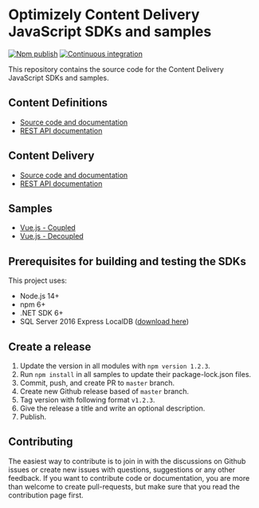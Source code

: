 # Optimizely Content Delivery JavaScript SDKs and samples

[![Npm publish](https://github.com/episerver/content-delivery-js-sdk/actions/workflows/npm-publish.yml/badge.svg)](https://github.com/episerver/content-delivery-js-sdk/actions/workflows/npm-publish.yml) [![Continuous integration](https://github.com/episerver/content-delivery-js-sdk/actions/workflows/ci.yml/badge.svg)](https://github.com/episerver/content-delivery-js-sdk/actions/workflows/ci.yml)


This repository contains the source code for the Content Delivery JavaScript SDKs and samples.

## Content Definitions

* [Source code and documentation](https://github.com/episerver/content-delivery-js-sdk/tree/master/src/%40episerver/content-definitions)
* [REST API documentation](https://world.optimizely.com/documentation/developer-guides/content-definitions-api/)

## Content Delivery

* [Source code and documentation](https://github.com/episerver/content-delivery-js-sdk/tree/master/src/%40episerver/content-delivery)
* [REST API documentation](https://world.optimizely.com/documentation/developer-guides/content-delivery-api/)

## Samples

* [Vue.js - Coupled](samples/music-festival-vue-coupled)
* [Vue.js - Decoupled](samples/music-festival-vue-decoupled)

## Prerequisites for building and testing the SDKs

This project uses:
* Node.js 14+
* npm 6+
* .NET SDK 6+
* SQL Server 2016 Express LocalDB ([download here](https://www.microsoft.com/en-us/sql-server/sql-server-downloads))

## Create a release

 1. Update the version in all modules with `npm version 1.2.3`.
 2. Run `npm install` in all samples to update their package-lock.json files.
 3. Commit, push, and create PR to `master` branch.
 4. Create new Github release based of `master` branch.
 5. Tag version with following format `v1.2.3`.
 6. Give the release a title and write an optional description.
 7. Publish.

## Contributing

The easiest way to contribute is to join in with the discussions on Github issues or create new issues with questions, suggestions or any other feedback. If you want to contribute code or documentation, you are more than welcome to create pull-requests, but make sure that you read the contribution page first.
